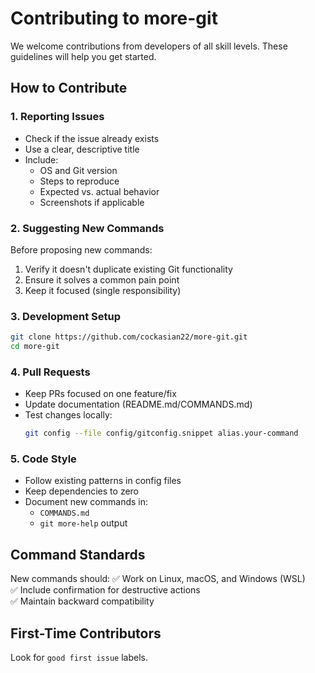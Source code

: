 # Contributing to more-git

We welcome contributions from developers of all skill levels. These guidelines will help you get started.

## How to Contribute

### 1. Reporting Issues
- Check if the issue already exists
- Use a clear, descriptive title
- Include:
  - OS and Git version
  - Steps to reproduce
  - Expected vs. actual behavior
  - Screenshots if applicable

### 2. Suggesting New Commands
Before proposing new commands:
1. Verify it doesn't duplicate existing Git functionality
2. Ensure it solves a common pain point
3. Keep it focused (single responsibility)

### 3. Development Setup
```bash
git clone https://github.com/cockasian22/more-git.git
cd more-git
```

### 4. Pull Requests
- Keep PRs focused on one feature/fix
- Update documentation (README.md/COMMANDS.md)
- Test changes locally:
  ```bash
  git config --file config/gitconfig.snippet alias.your-command
  ```

### 5. Code Style
- Follow existing patterns in config files
- Keep dependencies to zero
- Document new commands in:
  - `COMMANDS.md`
  - `git more-help` output

## Command Standards
New commands should:
✅ Work on Linux, macOS, and Windows (WSL)    
✅ Include confirmation for destructive actions  
✅ Maintain backward compatibility  

## First-Time Contributors
Look for `good first issue` labels.
